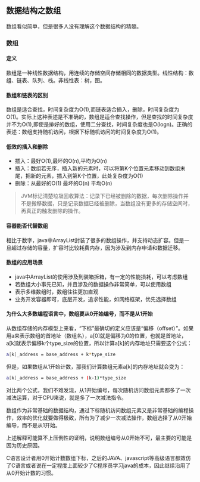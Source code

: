 ## 数据结构之数组
数组看似简单，但是很多人没有理解这个数据结构的精髓。

### 数组

#### 定义
数组是一种线性数据结构，用连续的存储空间存储相同的数据类型。线性结构：数组、链表、队列、栈。非线性表：树，图。

#### 数组和链表的区别
数组是适合查找，时间复杂度为O(1),而链表适合插入，删除，时间复杂度为O(1)。实际上这种表述是不准确的，数组是适合查找操作，但是查找的时间复杂度并不为O(1),即使是排好的数组，使用二分查找，时间复杂度也是O(logn)。正确的表述：数组支持随机访问，根据下标随机访问的时间复杂度为O(1)。

#### 低效的插入和删除

- 插入：最好O(1),最坏的O(n),平均为O(n)
- 插入：数组若无序，插入新的元素时，可以将第K个位置元素移动到数组末尾，把新的元素，插入到第K个位置，此处复杂度为O(1)
- 删除：从最好的O(1) 最坏的O(n) 平均O(n)

> JVM标记清楚垃圾回收算法：记录下已经被删除的数据，每次删除操作并不是搬移数据，只是记录数据已经被删除，当数组没有更多的存储空间时，再真正的触发删除的操作。

#### 容器能否代替数组

相比于数字，java中ArrayList封装了很多的数组操作，并支持动态扩容。但是一旦超过存储的容量，扩容时比较耗费内存，因为涉及到内存申请和数据迁移。

#### 数组的应用场景
- java中ArrayList的使用涉及到装箱拆箱，有一定的性能损耗，可以考虑数组
- 若数组大小事先已知，并且涉及的数据操作非常简单，可以使用数组
- 表示多维数组时，数组往往更加直观
- 业务开发容器即可，底层开发，追求性能，如网络框架，优先选择数组


#### 为什么大多数编程语言中，数组要从0开始编号，而不是从1开始
从数组存储的内存模型上来看，“下标”最确切的定义应该是“偏移（offset）”。如果用a来表示数组的首地址（数组名），a[0]就是偏移为0的位置，也就是首地址，
a[k]就表示偏移k个type_size的位置，所以计算a[k]的内存地址只需要这个公式：

```bash
a[k]_address = base_address + k*type_size
```
但是，如果数组从1开始计数，那我们计算数组元素a[k]的内存地址就会变为：

```bash
a[k]_address = base_address + (k-1)*type_size
```
对比两个公式，我们不难发现，从1开始编号，每次随机访问数组元素都多了一次减法运算，对于CPU来说，就是多了一次减法指令。

数组作为非常基础的数据结构，通过下标随机访问数组元素又是非常基础的编程操作，效率的优化就要做得极致，所有为了减少一次减法操作，数组选择了从0开始编导，而不是从1开始。

上述解释可能算不上压倒性的证明，说明数组编号从0开始不可，最主要的可能是因为历史原因。

C语言设计者用0开始计数数组下标，之后的JAVA、javascript等高级语言都效仿了C语言或者说在一定程度上面较少了C程序员学习java的成本，因此继续沿用了从0开始计数的习惯。




